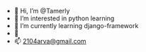 - 👋 Hi, I’m @Tamerly
- 👀 I’m interested in python learning
- 🌱 I’m currently learning django-framework
- 💞️ 
- 📫 2104arva@gmail.com

<!---
Tamerly/Tamerly is a ✨ special ✨ repository because its `README.md` (this file) appears on your GitHub profile.
You can click the Preview link to take a look at your changes.
--->
